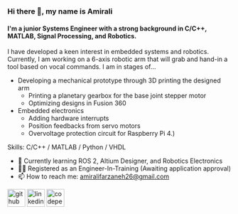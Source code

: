 ### Hi there 👋, my name is Amirali
#### I'm a junior Systems Engineer with a strong background in C/C++, MATLAB, Signal Processing, and Robotics.
I have developed a keen interest in embedded systems and robotics.
Currently, I am working on a 6-axis robotic arm that will grab and hand-in a tool based on vocal commands. I am in stages of...
  -  Developing a mechanical prototype through 3D printing the designed arm
     -  Printing a planetary gearbox for the base joint stepper motor
     -  Optimizing designs in Fusion 360
  -  Embedded electronics
     -  Adding hardware interrupts
     -  Position feedbacks from servo motors
     -  Overvoltage protection circuit for Raspberry Pi 4.)

Skills: C/C++ / MATLAB / Python / VHDL  

- 🌱 Currently learning ROS 2, Altium Designer, and Robotics Electronics 
- 👨‍🔧 Registered as an Engineer-In-Training (Awaiting application approval)
- 📫 How to reach me: amiralifarzaneh26@gmail.com 


[<img src='https://cdn.jsdelivr.net/npm/simple-icons@3.0.1/icons/github.svg' alt='github' height='40'>](https://github.com/https://github.com/afarzane)  [<img src='https://cdn.jsdelivr.net/npm/simple-icons@3.0.1/icons/linkedin.svg' alt='linkedin' height='40'>](https://www.linkedin.com/in/https://www.linkedin.com/in/afarzane//)  [<img src='https://cdn.jsdelivr.net/npm/simple-icons@3.0.1/icons/codepen.svg' alt='codepen' height='40'>](https://codepen.io/https://codepen.io/afarzane)  

